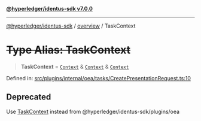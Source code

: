 [**@hyperledger/identus-sdk v7.0.0**](../../README.md)

***

[@hyperledger/identus-sdk](../../README.md) / [overview](../README.md) / TaskContext

# ~~Type Alias: TaskContext~~

> **TaskContext** = [`Context`](../namespaces/Plugins/type-aliases/Context.md) & [`Context`](../../plugins/internal/anoncreds/type-aliases/Context.md) & [`Context`](../../plugins/internal/dif/type-aliases/Context.md)

Defined in: [src/plugins/internal/oea/tasks/CreatePresentationRequest.ts:10](https://github.com/hyperledger/identus-edge-agent-sdk-ts/blob/96423ee84b124a31ce63036d9d623d1cb73a13c2/src/plugins/internal/oea/tasks/CreatePresentationRequest.ts#L10)

## Deprecated

Use [TaskContext](../classes/CreatePresentationRequest.md) instead from @hyperledger/identus-sdk/plugins/oea
